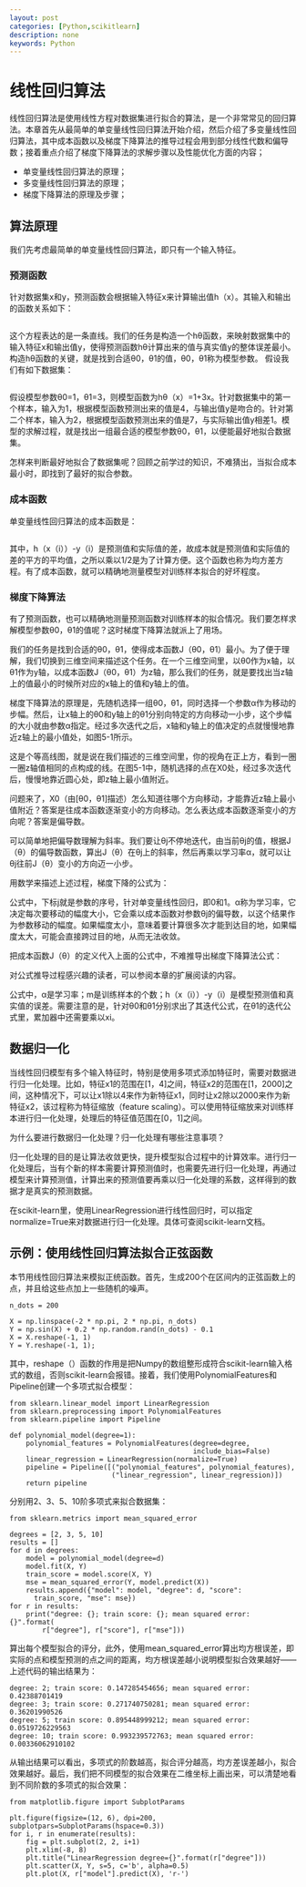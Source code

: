 ```yaml
---
layout: post
categories: [Python,scikitlearn]
description: none
keywords: Python
---
```

# 线性回归算法
线性回归算法是使用线性方程对数据集进行拟合的算法，是一个非常常见的回归算法。本章首先从最简单的单变量线性回归算法开始介绍，然后介绍了多变量线性回归算法，其中成本函数以及梯度下降算法的推导过程会用到部分线性代数和偏导数；接着重点介绍了梯度下降算法的求解步骤以及性能优化方面的内容；

- 单变量线性回归算法的原理；
- 多变量线性回归算法的原理；
- 梯度下降算法的原理及步骤；

## 算法原理
我们先考虑最简单的单变量线性回归算法，即只有一个输入特征。

### 预测函数
针对数据集x和y，预测函数会根据输入特征x来计算输出值h（x）。其输入和输出的函数关系如下：
```shell

```
这个方程表达的是一条直线。我们的任务是构造一个hθ函数，来映射数据集中的输入特征x和输出值y，使得预测函数hθ计算出来的值与真实值y的整体误差最小。构造hθ函数的关键，就是找到合适θ0，θ1的值，θ0，θ1称为模型参数。
假设我们有如下数据集：
```shell

```
假设模型参数θ0=1，θ1=3，则模型函数为hθ（x）=1+3x。针对数据集中的第一个样本，输入为1，根据模型函数预测出来的值是4，与输出值y是吻合的。针对第二个样本，输入为2，根据模型函数预测出来的值是7，与实际输出值y相差1。模型的求解过程，就是找出一组最合适的模型参数θ0，θ1，以便能最好地拟合数据集。

怎样来判断最好地拟合了数据集呢？回顾之前学过的知识，不难猜出，当拟合成本最小时，即找到了最好的拟合参数。

### 成本函数
单变量线性回归算法的成本函数是：
```shell

```
其中，h（x（i））-y（i）是预测值和实际值的差，故成本就是预测值和实际值的差的平方的平均值，之所以乘以1/2是为了计算方便。这个函数也称为均方差方程。有了成本函数，就可以精确地测量模型对训练样本拟合的好坏程度。

### 梯度下降算法
有了预测函数，也可以精确地测量预测函数对训练样本的拟合情况。我们要怎样求解模型参数θ0，θ1的值呢？这时梯度下降算法就派上了用场。

我们的任务是找到合适的θ0，θ1，使得成本函数J（θ0，θ1）最小。为了便于理解，我们切换到三维空间来描述这个任务。在一个三维空间里，以θ0作为x轴，以θ1作为y轴，以成本函数J（θ0，θ1）为z轴，那么我们的任务，就是要找出当z轴上的值最小的时候所对应的x轴上的值和y轴上的值。

梯度下降算法的原理是，先随机选择一组θ0，θ1，同时选择一个参数α作为移动的步幅。然后，让x轴上的θ0和y轴上的θ1分别向特定的方向移动一小步，这个步幅的大小就由参数α指定。经过多次迭代之后，x轴和y轴上的值决定的点就慢慢地靠近z轴上的最小值处，如图5-1所示。

这是个等高线图，就是说在我们描述的三维空间里，你的视角在正上方，看到一圈一圈z轴值相同的点构成的线。在图5-1中，随机选择的点在X0处，经过多次迭代后，慢慢地靠近圆心处，即z轴上最小值附近。

问题来了，X0（由[θ0，θ1]描述）怎么知道往哪个方向移动，才能靠近z轴上最小值附近？答案是往成本函数逐渐变小的方向移动。怎么表达成本函数逐渐变小的方向呢？答案是偏导数。


可以简单地把偏导数理解为斜率。我们要让θj不停地迭代，由当前θj的值，根据J（θ）的偏导数函数，算出J（θ）在θj上的斜率，然后再乘以学习率α，就可以让θj往前J（θ）变小的方向迈一小步。

用数学来描述上述过程，梯度下降的公式为：


公式中，下标j就是参数的序号，针对单变量线性回归，即0和1。α称为学习率，它决定每次要移动的幅度大小，它会乘以成本函数对参数θj的偏导数，以这个结果作为参数移动的幅度。如果幅度太小，意味着要计算很多次才能到达目的地，如果幅度太大，可能会直接跨过目的地，从而无法收敛。

把成本函数J（θ）的定义代入上面的公式中，不难推导出梯度下降算法公式：


对公式推导过程感兴趣的读者，可以参阅本章的扩展阅读的内容。

公式中，α是学习率；m是训练样本的个数；h（x（i））-y（i）是模型预测值和真实值的误差。需要注意的是，针对θ0和θ1分别求出了其迭代公式，在θ1的迭代公式里，累加器中还需要乘以xi。


## 数据归一化
当线性回归模型有多个输入特征时，特别是使用多项式添加特征时，需要对数据进行归一化处理。比如，特征x1的范围在[1，4]之间，特征x2的范围在[1，2000]之间，这种情况下，可以让x1除以4来作为新特征x1，同时让x2除以2000来作为新特征x2，该过程称为特征缩放（feature scaling）。可以使用特征缩放来对训练样本进行归一化处理，处理后的特征值范围在[0，1]之间。

为什么要进行数据归一化处理？归一化处理有哪些注意事项？

归一化处理的目的是让算法收敛更快，提升模型拟合过程中的计算效率。进行归一化处理后，当有个新的样本需要计算预测值时，也需要先进行归一化处理，再通过模型来计算预测值，计算出来的预测值要再乘以归一化处理的系数，这样得到的数据才是真实的预测数据。

在scikit-learn里，使用LinearRegression进行线性回归时，可以指定normalize=True来对数据进行归一化处理。具体可查阅scikit-learn文档。

## 示例：使用线性回归算法拟合正弦函数
本节用线性回归算法来模拟正统函数。首先，生成200个在区间内的正弦函数上的点，并且给这些点加上一些随机的噪声。
```shell
n_dots = 200
 
X = np.linspace(-2 * np.pi, 2 * np.pi, n_dots)
Y = np.sin(X) + 0.2 * np.random.rand(n_dots) - 0.1
X = X.reshape(-1, 1)
Y = Y.reshape(-1, 1);

```
其中，reshape（）函数的作用是把Numpy的数组整形成符合scikit-learn输入格式的数组，否则scikit-learn会报错。接着，我们使用PolynomialFeatures和Pipeline创建一个多项式拟合模型：
```shell
from sklearn.linear_model import LinearRegression
from sklearn.preprocessing import PolynomialFeatures
from sklearn.pipeline import Pipeline
 
def polynomial_model(degree=1):
    polynomial_features = PolynomialFeatures(degree=degree,
                                             include_bias=False)
    linear_regression = LinearRegression(normalize=True)
    pipeline = Pipeline([("polynomial_features", polynomial_features),
                         ("linear_regression", linear_regression)])
    return pipeline
```
分别用2、3、5、10阶多项式来拟合数据集：
```shell
from sklearn.metrics import mean_squared_error
 
degrees = [2, 3, 5, 10]
results = []
for d in degrees:
    model = polynomial_model(degree=d)
    model.fit(X, Y)
    train_score = model.score(X, Y)
    mse = mean_squared_error(Y, model.predict(X))
    results.append({"model": model, "degree": d, "score":
      train_score, "mse": mse})
for r in results:
    print("degree: {}; train score: {}; mean squared error: {}".format(
        r["degree"], r["score"], r["mse"]))
```
算出每个模型拟合的评分，此外，使用mean_squared_error算出均方根误差，即实际的点和模型预测的点之间的距离，均方根误差越小说明模型拟合效果越好——上述代码的输出结果为：
```shell
degree: 2; train score: 0.147285454656; mean squared error: 0.42388701419
degree: 3; train score: 0.271740750281; mean squared error: 0.36201990526
degree: 5; train score: 0.895448999212; mean squared error: 0.0519726229563
degree: 10; train score: 0.993239572763; mean squared error: 
0.00336062910102
```
从输出结果可以看出，多项式的阶数越高，拟合评分越高，均方差误差越小，拟合效果越好。最后，我们把不同模型的拟合效果在二维坐标上画出来，可以清楚地看到不同阶数的多项式的拟合效果：
```shell
from matplotlib.figure import SubplotParams
 
plt.figure(figsize=(12, 6), dpi=200, subplotpars=SubplotParams(hspace=0.3))
for i, r in enumerate(results):
    fig = plt.subplot(2, 2, i+1)
    plt.xlim(-8, 8)
    plt.title("LinearRegression degree={}".format(r["degree"]))
    plt.scatter(X, Y, s=5, c='b', alpha=0.5)
    plt.plot(X, r["model"].predict(X), 'r-')
```





